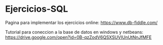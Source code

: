 # Ejercicios-SQL

Pagina para implementar los ejercicios online: https://www.db-fiddle.com/

Tutorial para coneccion a la base de datos en windows y netbeans: https://drive.google.com/open?id=0B-qzZodV6QSXSUVIUnUtNnJfMFE
